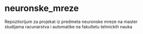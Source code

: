# neuronske_mreze
Repozitorijum za projekat iz predmeta neuronske mreze na master studijama racunarstva i automatike na fakultetu tehnickih nauka
